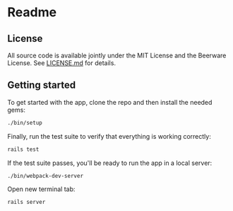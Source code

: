 # Readme

## License

All source code is available jointly under the MIT License and the Beerware License. See
[LICENSE.md](LICENSE.md) for details.

## Getting started

To get started with the app, clone the repo and then install the needed gems:

```bash
./bin/setup
```

Finally, run the test suite to verify that everything is working correctly:

```bash
rails test
```

If the test suite passes, you'll be ready to run the app in a local server:

```bash
./bin/webpack-dev-server
```

Open new terminal tab:

```bash
rails server
```
